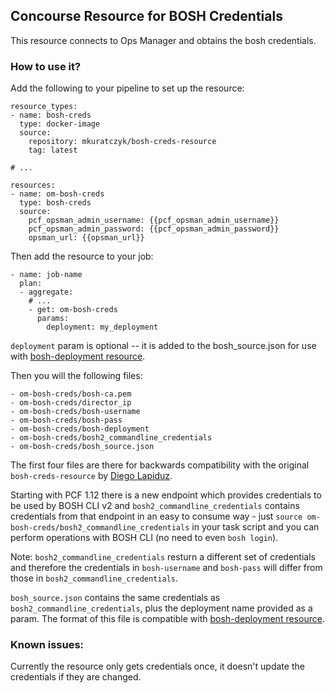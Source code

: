 ## Concourse Resource for BOSH Credentials

This resource connects to Ops Manager and obtains the bosh credentials.

### How to use it?

Add the following to your pipeline to set up the resource:

```
resource_types:
- name: bosh-creds
  type: docker-image
  source:
    repository: mkuratczyk/bosh-creds-resource
    tag: latest

# ...

resources:
- name: om-bosh-creds
  type: bosh-creds
  source:
    pcf_opsman_admin_username: {{pcf_opsman_admin_username}}
    pcf_opsman_admin_password: {{pcf_opsman_admin_password}}
    opsman_url: {{opsman_url}}
```

Then add the resource to your job:

```
- name: job-name
  plan:
  - aggregate:
    # ...
    - get: om-bosh-creds
      params:
        deployment: my_deployment
```

`deployment` param is optional -- it is added to the bosh_source.json for use with [bosh-deployment resource](https://github.com/cloudfoundry/bosh-deployment-resource).

Then you will the following files:
```
- om-bosh-creds/bosh-ca.pem
- om-bosh-creds/director_ip
- om-bosh-creds/bosh-username
- om-bosh-creds/bosh-pass
- om-bosh-creds/bosh-deployment
- om-bosh-creds/bosh2_commandline_credentials
- om-bosh-creds/bosh_source.json
```

The first four files are there for backwards compatibility with the original `bosh-creds-resource` by [Diego Lapiduz](http://github.com/dlapiduz/).

Starting with PCF 1.12 there is a new endpoint which provides credentials to be used by BOSH CLI v2 and `bosh2_commandline_credentials` contains credentials from that endpoint in an easy to consume way - just `source om-bosh-creds/bosh2_commandline_credentials` in your task script and you can perform operations with BOSH CLI (no need to even `bosh login`).

Note: `bosh2_commandline_credentials` resturn a different set of credentials and therefore the credentials in `bosh-username` and `bosh-pass` will differ from those in `bosh2_commandline_credentials`.

`bosh_source.json` contains the same credentials as `bosh2_commandline_credentials`, plus the deployment name provided as a param. The format of this file is compatible with [bosh-deployment resource](https://github.com/cloudfoundry/bosh-deployment-resource).

### Known issues:

Currently the resource only gets credentials once, it doesn't update the credentials if they are changed.
